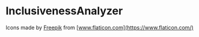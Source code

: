 # InclusivenessAnalyzer

Icons made by [Freepik](https://www.flaticon.com/authors/freepik) from [www.flaticon.com](https://www.flaticon.com/)
